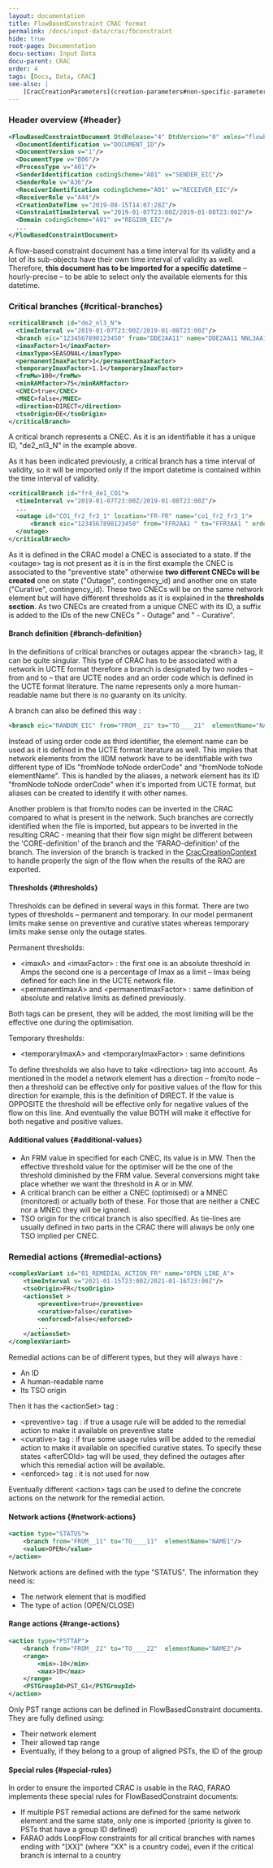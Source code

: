 ```yaml
---
layout: documentation
title: FlowBasedConstraint CRAC format
permalink: /docs/input-data/crac/fbconstraint
hide: true
root-page: Documentation
docu-section: Input Data
docu-parent: CRAC
order: 4
tags: [Docs, Data, CRAC]
see-also: |
    [CracCreationParameters](creation-parameters#non-specific-parameters), [FbConstraintCreationContext](creation-context#fbconstraint)
---
```


### Header overview {#header}

```xml
<FlowBasedConstraintDocument DtdRelease="4" DtdVersion="0" xmlns="flowbased" xmlns:xsi="..." xsi:noNamespaceSchemaLocation="...">
  <DocumentIdentification v="DOCUMENT_ID"/>
  <DocumentVersion v="1"/>
  <DocumentType v="B06"/>
  <ProcessType v="A01"/>
  <SenderIdentification codingScheme="A01" v="SENDER_EIC"/>
  <SenderRole v="A36"/>
  <ReceiverIdentification codingScheme="A01" v="RECEIVER_EIC"/>
  <ReceiverRole v="A44"/>
  <CreationDateTime v="2019-08-15T14:07:28Z"/>
  <ConstraintTimeInterval v="2019-01-07T23:00Z/2019-01-08T23:00Z"/>
  <Domain codingScheme="A01" v="REGION_EIC"/>
  ...
</FlowBasedConstraintDocument>
```
A flow-based constraint document has a time interval for its validity and a lot of its sub-objects have their own time 
interval of validity as well. Therefore, **this document has to be imported for a specific datetime** – hourly-precise – 
to be able to select only the available elements for this datetime.  

### Critical branches {#critical-branches}

```xml
<criticalBranch id="de2_nl3_N">
  <timeInterval v="2019-01-07T23:00Z/2019-01-08T23:00Z"/>
  <branch eic="1234567890123450" from="DDE2AA11" name="DDE2AA11 NNL3AA11 1" order="1" to="NNL3AA11"/>
  <imaxFactor>1</imaxFactor>
  <imaxType>SEASONAL</imaxType>
  <permanentImaxFactor>1</permanentImaxFactor>
  <temporaryImaxFactor>1.1</temporaryImaxFactor>
  <frmMw>100</frmMw>
  <minRAMfactor>75</minRAMfactor>
  <CNEC>true</CNEC>
  <MNEC>false</MNEC>
  <direction>DIRECT</direction>
  <tsoOrigin>DE</tsoOrigin>
</criticalBranch>
```
A critical branch represents a CNEC. As it is an identifiable it has a unique ID, "de2_nl3_N" in the example above.  

As it has been indicated previously, a critical branch has a time interval of validity, so it will be imported only if 
the import datetime is contained within the time interval of validity.  

```xml
<criticalBranch id="fr4_de1_CO1">
  <timeInterval v="2019-01-07T23:00Z/2019-01-08T23:00Z"/>
  ...
  <outage id="CO1_fr2_fr3_1" location="FR-FR" name="co1_fr2_fr3_1">
      <branch eic="1234567890123450" from="FFR2AA1 " to="FFR3AA1 " order="1"/>
  </outage>
</criticalBranch>
```

As it is defined in the CRAC model a CNEC is associated to a state. If the &lt;outage&gt; tag is not present as it is in 
the first example the CNEC is associated to the "preventive state" otherwise **two different CNECs will be created** one 
on state ("Outage", contingency_id) and another one on state ("Curative", contingency_id). These two CNECs will be on the 
same network element but will have different thresholds as it is explained in the **thresholds section**. As two CNECs are 
created from a unique CNEC with its ID, a suffix is added to the IDs of the new CNECs " - Outage" and " - Curative".  

#### Branch definition {#branch-definition}

In the definitions of critical branches or outages appear the &lt;branch&gt; tag, it can be quite singular. This type of 
CRAC has to be associated with a network in UCTE format therefore a branch is designated by two nodes – from and to – that 
are UCTE nodes and an order code which is defined in the UCTE format literature. The name represents only a more 
human-readable name but there is no guaranty on its unicity.  

A branch can also be defined this way :

```xml
<branch eic="RANDOM_EIC" from="FROM__21" to="TO____21"  elementName="NAME" name="[FR-DE] NAME OF CRITICAL BRANCH [DIR]"/>
```

Instead of using order code as third identifier, the element name can be used as it is defined in the UCTE format 
literature as well. This implies that network elements from the IIDM network have to be identifiable with two different 
type of IDs "fromNode toNode orderCode" and "fromNode toNode elementName". This is handled by the aliases, a network 
element has its ID "fromNode toNode orderCode" when it's imported from UCTE format, but aliases can be created to 
identify it with other names.  

Another problem is that from/to nodes can be inverted in the CRAC compared to what is present in the network. Such 
branches are correctly identified when the file is imported, but appears to be inverted in the resulting CRAC - meaning 
that their flow sign might be different between the 'CORE-definition' of the branch and the 'FARAO-definition' of the 
branch. The inversion of the branch is tracked in the [CracCreationContext](creation-context#fbconstraint) to handle 
properly the sign of the flow when the results of the RAO are exported.

#### Thresholds {#thresholds}

Thresholds can be defined in several ways in this format. There are two types of thresholds – permanent and temporary. 
In our model  permanent limits make sense on preventive and curative states whereas temporary limits make sense only 
the outage states.  

Permanent thresholds:  
- &lt;imaxA&gt; and &lt;imaxFactor&gt; : the first one is an absolute threshold in Amps the second one is a percentage 
  of Imax as a limit – Imax being defined for each line in the UCTE network file.
- &lt;permanentImaxA&gt; and &lt;permanentImaxFactor&gt; : same definition of absolute and relative limits as defined previously.  
  
Both tags can be present, they will be added, the most limiting will be the effective one during the optimisation.  

Temporary thresholds:  
- &lt;temporaryImaxA&gt; and &lt;temporaryImaxFactor&gt; : same definitions  
  
To define thresholds we also have to take &lt;direction&gt; tag into account. As mentioned in the model a network 
element has a direction – from/to node – then a threshold can be effective only for positive values of the flow for this 
direction for example, this is the definition of DIRECT. If the value is OPPOSITE the threshold will be effective only 
for negative values of the flow on this line. And eventually the value BOTH will make it effective for both negative 
and positive values.  

#### Additional values {#additional-values}

- An FRM value in specified for each CNEC, its value is in MW. Then the effective threshold value for the optimiser will 
  be the one of the threshold diminished by the FRM value. Several conversions might take place whether we want the 
  threshold in A or in MW.
- A critical branch can be either a CNEC (optimised) or a MNEC (monitored) or actually both of these. For those that are 
  neither a CNEC nor a MNEC they will be ignored.
- TSO origin for the critical branch is also specified. As tie-lines are usually defined in two parts in the CRAC there 
  will always be only one TSO implied per CNEC.

### Remedial actions {#remedial-actions}

```xml
<complexVariant id="01_REMEDIAL_ACTION_FR" name="OPEN_LINE_A">
    <timeInterval v="2021-01-15T23:00Z/2021-01-16T23:00Z"/>
    <tsoOrigin>FR</tsoOrigin>
    <actionsSet >
        <preventive>true</preventive>
        <curative>false</curative>
        <enforced>false</enforced>
        ...
    </actionsSet>
</complexVariant>
``` 

Remedial actions can be of different types, but they will always have :
- An ID
- A human-readable name
- Its TSO origin

Then it has the &lt;actionSet&gt; tag :
- &lt;preventive&gt; tag : if true a usage rule will be added to the remedial action to make it available on preventive state
- &lt;curative&gt; tag : if true some usage rules will be added to the remedial action to make it available on specified 
  curative states. To specify these states &lt;afterCOId&gt; tag will be used, they defined the outages after which this 
  remedial action will be available.
- &lt;enforced&gt; tag : it is not used for now  
  
Eventually different &lt;action&gt; tags can be used to define the concrete actions on the network for the remedial action.

#### Network actions {#network-actions}
```xml
<action type="STATUS">
    <branch from="FROM__11" to="TO____11"  elementName="NAME1"/>
    <value>OPEN</value>
</action>
```
Network actions are defined with the type "STATUS". The information they need is:
- The network element that is modified
- The type of action (OPEN/CLOSE)

#### Range actions {#range-actions}
```xml
<action type="PSTTAP">
    <branch from="FROM__22" to="TO____22"  elementName="NAME2"/>
    <range>
        <min>-10</min>
        <max>10</max>
    </range>
    <PSTGroupId>PST_G1</PSTGroupId>
</action>
```
Only PST range actions can be defined in FlowBasedConstraint documents. They are fully defined using:
- Their network element
- Their allowed tap range
- Eventually, if they belong to a group of aligned PSTs, the ID of the group 


#### Special rules {#special-rules}
In order to ensure the imported CRAC is usable in the RAO, FARAO implements these special rules for FlowBasedConstraint documents:
- If multiple PST remedial actions are defined for the same network element and the same state, only one is imported (priority is given to PSTs that have a group ID defined)
- FARAO adds LoopFlow constraints for all critical branches with names ending with "[XX]" (where "XX" is a country code), even if the critical branch is internal to a country

